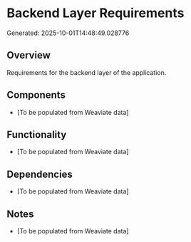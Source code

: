 # Backend Layer Requirements

Generated: 2025-10-01T14:48:49.028776

## Overview
Requirements for the backend layer of the application.

## Components
- [To be populated from Weaviate data]

## Functionality
- [To be populated from Weaviate data]

## Dependencies
- [To be populated from Weaviate data]

## Notes
- [To be populated from Weaviate data]
